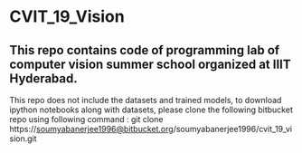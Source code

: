 # CVIT_19_Vision


## This repo contains code of programming lab of computer vision summer school organized at IIIT Hyderabad.

This repo does not include the datasets and trained models, to download ipython notebooks along with datasets, please clone the following bitbucket repo using following command : git clone https://soumyabanerjee1996@bitbucket.org/soumyabanerjee1996/cvit_19_vision.git  
